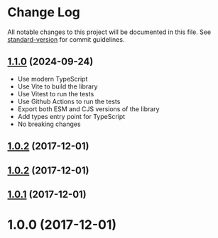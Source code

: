 # Change Log

All notable changes to this project will be documented in this file. See [standard-version](https://github.com/conventional-changelog/standard-version) for commit guidelines.

<a name="1.1.0"></a>

## [1.1.0](https://github.com/wbhob/is-constructor/compare/v1.0.2...v1.1.0) (2024-09-24)

- Use modern TypeScript
- Use Vite to build the library
- Use Vitest to run the tests
- Use Github Actions to run the tests
- Export both ESM and CJS versions of the library
- Add types entry point for TypeScript
- No breaking changes

<a name="1.0.2"></a>

## [1.0.2](https://github.com/wbhob/is-constructor/compare/v1.0.1...v1.0.2) (2017-12-01)

<a name="1.0.2"></a>

## [1.0.2](https://github.com/wbhob/is-constructor/compare/v1.0.1...v1.0.2) (2017-12-01)

<a name="1.0.1"></a>

## [1.0.1](https://github.com/wbhob/is-constructor/compare/v2.0.1...v1.0.1) (2017-12-01)

<a name="1.0.0"></a>

# 1.0.0 (2017-12-01)
